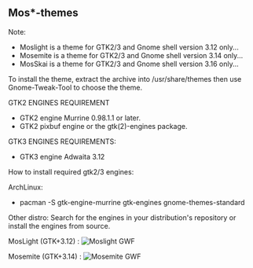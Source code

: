 Mos*-themes
-----------

Note:

* Moslight is a theme for GTK2/3 and Gnome shell version 3.12 only...
* Mosemite is a theme for GTK2/3 and Gnome shell version 3.14 only...
* MosSkai is a theme for GTK2/3 and Gnome shell version 3.16 only...

To install the theme, extract the archive into /usr/share/themes then use Gnome-Tweak-Tool to choose the theme.

GTK2 ENGINES REQUIREMENT
* GTK2 engine Murrine 0.98.1.1 or later.
* GTK2 pixbuf engine or the gtk(2)-engines package.

GTK3 ENGINES REQUIREMENTS:
* GTK3 engine Adwaita 3.12

How to install required gtk2/3 engines:

ArchLinux:
- pacman -S gtk-engine-murrine gtk-engines gnome-themes-standard

Other distro:
Search for the engines in your distribution's repository or install the engines from source.

MosLight (GTK+3.12) :
![Moslight GWF](https://raw.github.com/dasnoopy/moslight-themes/master/Screenshots/moslight.png)

Mosemite (GTK+3.14) :
![Mosemite GWF](https://raw.github.com/dasnoopy/moslight-themes/master/Screenshots/mosemite.png)
